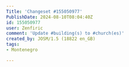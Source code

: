 ```yaml
---
Title: 'Changeset #155050977'
PublishDate: 2024-08-10T08:04:40Z
id: 155050977
user: Zenfiric
comment: 'Update #building(s) to #church(es)'
created_by: JOSM/1.5 (18822 en_GB)
tags:
- Montenegro

---
```

